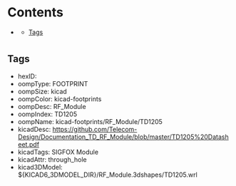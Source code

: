 



Contents
========

* [](#)
	* [Tags](#tags)

# 

## Tags

- hexID: 
- oompType: FOOTPRINT
- oompSize: kicad
- oompColor: kicad-footprints
- oompDesc: RF_Module
- oompIndex: TD1205
- oompName: kicad-footprints/RF_Module/TD1205
- kicadDesc: https://github.com/Telecom-Design/Documentation_TD_RF_Module/blob/master/TD1205%20Datasheet.pdf
- kicadTags: SIGFOX Module
- kicadAttr: through_hole
- kicad3DModel: ${KICAD6_3DMODEL_DIR}/RF_Module.3dshapes/TD1205.wrl
